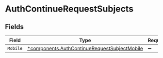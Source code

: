# AuthContinueRequestSubjects


## Fields

| Field                                                                                                       | Type                                                                                                        | Required                                                                                                    | Description                                                                                                 |
| ----------------------------------------------------------------------------------------------------------- | ----------------------------------------------------------------------------------------------------------- | ----------------------------------------------------------------------------------------------------------- | ----------------------------------------------------------------------------------------------------------- |
| `Mobile`                                                                                                    | [*components.AuthContinueRequestSubjectMobile](../../models/components/authcontinuerequestsubjectmobile.md) | :heavy_minus_sign:                                                                                          | N/A                                                                                                         |